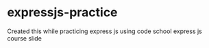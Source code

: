 # expressjs-practice

Created this while practicing express js using code school express js course slide
